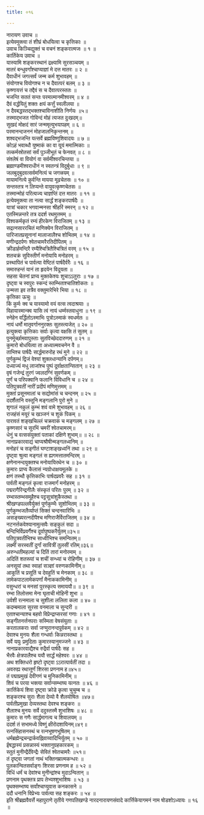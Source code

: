 ```yaml
---
title: ०१६

---
```

नारायण उवाच ॥  
इत्येवमुक्त्वा तं शीघ्रं बोधयित्वा च कृत्तिकाः ॥  
उवाच किञ्चिद्युक्तं च वचनं शङ्करात्मजः ॥ १ ॥  
कार्तिकेय उवाच ॥  
यास्यामि शङ्करस्थानं द्रक्ष्यामि सुरसञ्चयम् ॥  
मातरं बन्धुवर्गांश्चाप्याज्ञां मे दत्त मातरः ॥ २ ॥  
दैवाधीनं जगत्सर्वं जन्म कर्म शुभावहम् ॥  
संयोगश्च वियोगश्च न च दैवात्परं बलम् ॥ ३ ॥  
कृष्णायत्तं च तद्दैवं स च दैवात्परस्ततः ॥  
भजन्ति सततं सन्तः परमात्मानमीश्वरम् ॥ ४ ॥  
दैवं वर्द्धयितुं शक्तः क्षयं कर्त्तुं स्वलीलया ॥  
न दैवबद्धस्तद्भक्तश्चाविनाशीति निर्णयः ॥५॥  
तस्माद्भजत गोविन्दं मोहं त्यजत दुःखदम्॥  
सुखदं मोक्षदं सारं जन्ममृत्युभयापहम् ॥ ६ ॥  
परमानन्दजननं मोहजालनिकृन्तनम् ॥  
शश्वद्भजन्ति यत्सर्वे ब्रह्मविष्णुशिवादयः ॥ ७ ॥  
कोऽहं भवाब्धौ युष्माकं का वा यूयं ममात्मिकाः ॥  
तत्कर्मस्रोतसां सर्वं पुञ्जीभूतं च फेनवत् ॥ ८ ॥  
संश्लेषं वा वियोगं वा सर्वमीश्वरचिन्तया ॥  
ब्रह्माण्डमीश्वराधीनं न स्वतन्त्रं विदुर्बुधाः ॥ ९ ॥  
जलबुद्बुदवत्सर्वमनित्यं च जगत्त्रयम् ॥  
मायामनित्ये कुर्वन्ति मायया मूढचेतसः ॥ १० ॥  
सन्तस्तत्र न लिप्यन्ते वायुवत्कृष्णचेतसः ॥  
तस्मान्मोहं परित्यज्य चाज्ञप्तिं दत्त मातरः ॥ ११ ॥  
इत्येवमुक्त्वा ता नत्वा सार्द्धं शङ्करपार्षदैः ॥  
यात्रां चकार भगवान्मनसा श्रीहरिं स्मरन् ॥ १२ ॥  
एतस्मिन्नन्तरे तत्र ददर्श रथमुत्तमम् ॥  
विश्वकर्मकृतं रम्यं हीरकेण विराजितम् ॥ १३ ॥  
सद्रत्नसाररचितं माणिक्येन विराजितम् ॥  
पारिजातप्रसूनानां मालाजालैश्च शोभितम् ॥ १४ ॥  
मणीन्द्रदर्पणः श्वेतचामरैरतिदीपितम् ॥  
क्रीडार्हमन्दिरै रम्यैश्चित्रितैश्चित्रितं वरम् ॥ १५ ॥  
शतचक्रं सुविस्तीर्णं मनोयायि मनोहरम् ॥  
प्रस्थापितं च पार्वत्या वेष्टितं पार्षदैर्वरैः ॥ १६ ॥  
समारुहन्तं यानं ता हृदयेन विदूयता ॥  
सहसा चेतनां प्राप्य मुक्तकेश्यः शुचाऽऽतुराः ॥ १७ ॥  
दृष्ट्वा च स्वपुरः स्कन्दं स्तम्भिताश्चातिशोकतः ॥  
उन्मत्ता इव तत्रैव वक्तुमारेभिरे भिया ॥ १८ ॥  
कृत्तिका ऊचुः ॥  
किं कुर्मः क्व च यास्यामो वयं वत्स त्वदाश्रयाः ॥  
विहायास्मान्क्व यासि त्वं नायं धर्म्मस्तवाधुना ॥ १९ ॥  
स्नेहेन वर्द्धितोऽस्माभिः पुत्रोऽस्माकं स्वधर्मतः ॥  
नायं धर्मो मातृवर्गाननुरक्तः सुतस्त्यजेत् ॥ २० ॥  
इत्युक्त्वा कृत्तिकाः सर्वाः कृत्वा वक्षसि तं सुतम् ॥  
पुनर्मूर्च्छामवापुस्ताः सुतविच्छेददारुणम् ॥ २१ ॥  
कुमारो बोधयित्वा ता अध्यात्मवचनेन वै ॥  
ताभिश्च पार्षदैः सार्द्धमारुरोह रथं मुने ॥ २२ ॥  
पूर्णकुम्भं द्विजं वेश्यां शुक्लधान्यानि दर्पणम्॥  
दध्याज्यं मधु लाजांश्च पुष्पं दूर्वाक्षतान्सितान् ॥ २३ ॥  
वृषं गजेन्द्रं तुरगं ज्वलदग्निं सुवर्णकम् ॥  
पूर्णं च परिपक्वानि फलानि विविधानि च ॥ २४ ॥  
पतिपुत्रवतीं नारीं प्रदीपं मणिमुत्तमम् ॥  
मुक्तां प्रसूनमालां च सद्योमांसं च चन्दनम् ॥ २५ ॥  
ददर्शैतानि वस्तूनि मङ्गलानि पुरो मुने ॥  
शृगालं नकुलं कुम्भं शवं वामे शुभावहम् ॥ २६ ॥  
राजहंसं मयूरं च खञ्जनं च शुकं पिकम् ॥  
पारावतं शङ्खचिल्लं चक्रवाकं च मङ्गलम् ॥ २७ ॥  
कृष्णसारं च सुरभिं चमरीं श्वेतचामरम्॥  
धेनुं च वत्ससंयुक्तां पताकां दक्षिणे शुभाम्॥ ॥ २८ ॥  
नानाप्रकारवाद्यं चाप्यश्रौषीन्मङ्गलध्वनिम् ॥  
मनोहरं च सङ्गीतं घण्टाशङ्खध्वनिं तथा ॥ २९ ॥  
दृष्ट्वा श्रुत्वा मङ्गलं स ह्यगमत्तातमन्दिरम् ॥  
क्षणेनानन्दयुक्तश्च मनोयायिरथेन च ॥ ३० ॥  
कुमारः प्राप्य कैलासं न्यग्रोधाक्षयमूलके ॥  
क्षणं तस्थौ कृत्तिकाभिः पार्षदप्रवरैः सह ॥ ३१ ॥  
पार्वती मङ्गलं कृत्वा राजमार्गं मनोहरम् ॥  
पद्मरागैरिन्द्रनीलैः संस्कृतं परितः पुरम् ॥ ३२ ॥  
रम्भास्तम्भसमूहैश्च पट्टसूत्रांशुकैस्तथा ॥  
श्रीखण्डपल्लवैर्युक्तं पूर्णकुम्भैः सुशोभितम् ॥ ३३ ॥  
पूर्णकुम्भजलैर्व्याप्तं सिक्तं चन्दनवारिभिः ॥  
असङ्ख्यरत्नदीपैश्च मणिराजैर्विराजितम् ॥ ३४ ॥  
नटनर्त्तकवेश्यानामुत्सवैः सङ्कुलं सदा ॥  
बन्दिभिर्विप्रवर्गैश्च दूर्वापुष्पकरैर्युतम्॥३५॥  
पतिपुत्रवतीभिश्च साध्वीभिश्च समन्वितम्॥  
लक्ष्मीं सरस्वतीं दुर्गां सावित्रीं तुलसीं रतिम्॥३६॥  
अरुन्धतीमहल्यां च दितिं तारां मनोरमाम् ॥  
अदितिं शतरूपां च शचीं सन्ध्यां च रोहिणीम् ॥ ३७ ॥  
अनसूयां तथा स्वाहां सञ्ज्ञां वरुणकामिनीम्॥  
आकूतिं च प्रसूतिं च देवहूतिं च मेनकाम् ॥ ३८ ॥  
तामेकपाटलामेकपर्णां मैनाककामिनीम् ॥  
वसुन्धरां च मनसां पुरस्कृत्य समाययौ॥ ॥ ३९ ॥  
रम्भा तिलोत्तमा मेना घृताची मोहिनी शुभा ॥  
उर्वशी रत्नमाला च सुशीला ललिता कला ॥ ४० ॥  
कदम्बमाला सुरसा वनमाला च सुन्दरी ॥  
एताश्चान्याश्च बहवो विप्रेन्द्राप्सरसां गणाः ॥ ४१ ॥  
सङ्गीतनर्त्तनपराः सस्मिता वेषसंयुताः ॥  
करतालकराः सर्वा जग्मुरानन्दपूर्वकम् ॥ ४२ ॥  
देवाश्च मुनयः शैला गन्धर्वाः किन्नरास्तथा ॥  
सर्वे ययुः प्रमुदिताः कुमारस्यानुमज्जने ॥ ४३ ॥  
नानाप्रकारवाद्यैश्च रुद्रैर्वा पार्षदैः सह ॥  
भैरवैः क्षेत्रपालैश्च ययौ सार्द्धं महेश्वरः ॥ ४४ ॥  
अथ शक्तिधरो हृष्टो दृष्ट्वा ऽऽरात्पार्वतीं तदा ॥  
अवरुह्य रथात्तूर्णं शिरसा प्रणनाम ह॥४५॥  
तं पद्माप्रमुखं देवीगणं च मुनिकामिनीम् ॥  
शिवं च परया भक्त्या सर्वान्सम्भाष्य यत्नतः ॥ ४६ ॥  
कार्त्तिकेयं शिवा दृष्ट्वा क्रोडे कृत्वा चुचुम्ब च ॥  
शङ्करश्च सुराः शैला देव्यो वै शैलयोषितः ॥४७॥  
पार्वतीप्रमुखा देव्यस्तथा देवश्च शङ्करः ॥  
शैलाश्च मुनयः सर्वे ददुस्तस्मै शुभाशिषः ॥ ४८ ॥  
कुमारः स गणैः सार्द्धमागत्य च शिवालयम् ॥  
ददर्श तं सभामध्ये विष्णुं क्षीरोदशायिनम्॥४९॥  
रत्नसिंहासनस्थं च रत्नभूषणभूषितम् ॥  
धर्मब्रह्मेन्द्रचन्द्रार्कवह्निवाय्वादिभिर्युतम् ॥ ५० ॥  
ईषद्धास्यं प्रसन्नास्यं भक्तानुग्रहकारकम् ॥  
स्तुतं मुनीन्द्रैर्देवेन्द्रैः सेवितं श्वेतचामरैः ॥५१॥  
तं दृष्ट्वा जगतां नाथं भक्तिनम्रात्मकन्धरः ॥  
पुलकान्वितसर्वाङ्गः शिरसा प्रणनाम ह ॥ ५२ ॥  
विधिं धर्मं च देवांश्च मुनीन्द्रांश्च मुदाऽन्वितान् ॥  
प्रणनाम पृथक्तत्र प्राप तेभ्यश्शुभाशिषः ॥ ५३ ॥  
पृथक्सम्भाष्य सर्वांश्चाप्युवास कनकासने ॥  
ददौ धनानि विप्रेभ्यः पार्वत्या सह शङ्करः ॥ ५४ ॥  
इति श्रीब्रह्मवैवर्त्ते महापुराणे तृतीये गणपतिखण्डे नारदनारायणसंवादे कार्त्तिकेयागमनं नाम षोडशोऽध्यायः ॥ १६ ॥